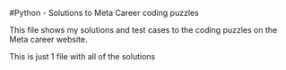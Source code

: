 #Python - Solutions to Meta Career coding puzzles

This file shows my solutions and test cases to the coding puzzles on the 
Meta career website.

This is just 1 file with all of the solutions
